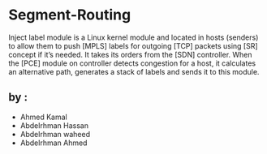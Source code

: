 # Segment-Routing
Inject label module is a Linux kernel module and located in hosts (senders) to allow them to push [MPLS] labels for outgoing [TCP] packets using [SR] concept if it’s needed. It takes its orders from the [SDN] controller. When the [PCE] module on controller detects congestion for a host, it calculates an alternative path, generates a stack of labels and sends it to this module.

## by : 
* Ahmed Kamal
* Abdelrhman Hassan
* Abdelrhman waheed
* Abdelrhman Ahmed

